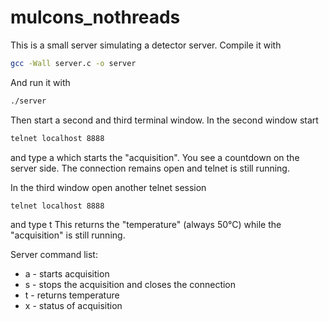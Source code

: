 # mulcons_nothreads

This is a small server simulating a detector server.
Compile it with
```sh
gcc -Wall server.c -o server
```
And run it with
```sh
./server
```

Then start a second and third terminal window.
In the second window start
```sh
telnet localhost 8888
```
and type a
which starts the "acquisition".
You see a countdown on the server side. The connection
remains open and telnet is still running.

In the third window open another telnet session
```sh
telnet localhost 8888
```
and type t
This returns the "temperature" (always 50°C) while the "acquisition" is still running.

Server command list:
* a	- starts acquisition
* s	- stops the acquisition and closes the connection
* t	- returns temperature
* x	- status of acquisition
